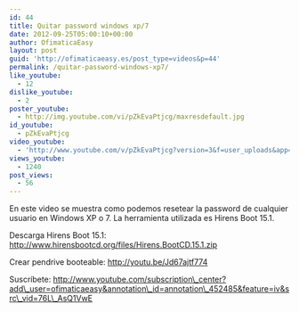 ```yaml
---
id: 44
title: Quitar password windows xp/7
date: 2012-09-25T05:00:10+00:00
author: OfimaticaEasy
layout: post
guid: 'http://ofimaticaeasy.es/post_type=videos&p=44'
permalink: /quitar-password-windows-xp7/
like_youtube:
  - 12
dislike_youtube:
  - 2
poster_youtube:
  - http://img.youtube.com/vi/pZkEvaPtjcg/maxresdefault.jpg
id_youtube:
  - pZkEvaPtjcg
video_youtube:
  - 'http://www.youtube.com/v/pZkEvaPtjcg?version=3&f=user_uploads&app=youtube_gdata'
views_youtube:
  - 1240
post_views:
  - 56
---
```

En este video se muestra como podemos resetear la password de cualquier usuario en Windows XP o 7. La herramienta utilizada es Hirens Boot 15.1.

Descarga Hirens Boot 15.1: http://www.hirensbootcd.org/files/Hirens.BootCD.15.1.zip

Crear pendrive booteable: http://youtu.be/Jd67ajtf774

Suscríbete: http://www.youtube.com/subscription\_center?add\_user=ofimaticaeasy&annotation\_id=annotation\_452485&feature=iv&src\_vid=76L\_AsQ1VwE
